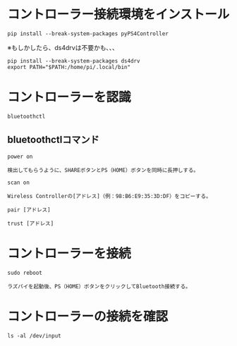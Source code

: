 # コントローラー接続環境をインストール

```
pip install --break-system-packages pyPS4Controller
```

※もしかしたら、ds4drvは不要かも、、、
```
pip install --break-system-packages ds4drv
export PATH="$PATH:/home/pi/.local/bin"
```

# コントローラーを認識

```
bluetoothctl
```

## bluetoothctlコマンド

```
power on
```

```
検出してもらうように、SHAREボタンとPS（HOME）ボタンを同時に長押しする。
```

```
scan on
```

```
Wireless Controllerの[アドレス]（例：98:B6:E9:35:3D:DF）をコピーする。
```

```
pair [アドレス]

trust [アドレス]
```

# コントローラーを接続

```
sudo reboot
```

```
ラズパイを起動後、PS（HOME）ボタンをクリックしてBluetooth接続する。
```

# コントローラーの接続を確認

```
ls -al /dev/input
```